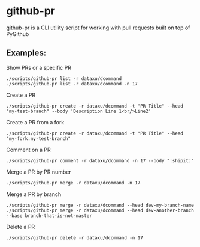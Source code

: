 # github-pr

github-pr is a CLI utility script for working with pull requests built on top of PyGithub

## Examples:

Show PRs or a specific PR

    ./scripts/github-pr list -r dataxu/dcommand
    ./scripts/github-pr list -r dataxu/dcommand -n 17

Create a PR

    ./scripts/github-pr create -r dataxu/dcommand -t "PR Title" --head "my-test-branch" --body 'Description Line 1<br/>Line2'

Create a PR from a fork

    ./scripts/github-pr create -r dataxu/dcommand -t "PR Title" --head "my-fork:my-test-branch"

Comment on a PR

    ./scripts/github-pr comment -r dataxu/dcommand -n 17 --body ":shipit:"

Merge a PR by PR number

    ./scripts/github-pr merge -r dataxu/dcommand -n 17

Merge a PR by branch

    ./scripts/github-pr merge -r dataxu/dcommand --head dev-my-branch-name
    ./scripts/github-pr merge -r dataxu/dcommand --head dev-another-branch --base branch-that-is-not-master

Delete a PR

    ./scripts/github-pr delete -r dataxu/dcommand -n 17
